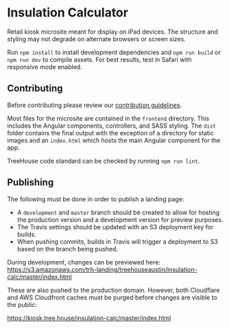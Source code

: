 # Insulation Calculator

Retail kiosk microsite meant for display on iPad devices. The structure and
styling may not degrade on alternate browsers or screen sizes.

Run `npm install` to install development dependencies and `npm run build` or
`npm run dev` to compile assets. For best results, test in Safari with
responsive mode enabled.

## Contributing

Before contributing please review our [contribution guidelines](https://github.com/treehouseaustin/team-guidelines).

Most files for the microsite are contained in the `frontend` directory. This
includes the Angular components, controllers, and SASS styling. The `dist`
folder contains the final output with the exception of a directory for static
images and an `index.html` which hosts the main Angular component for the app.

TreeHouse code standard can be checked by running `npm run lint`.

## Publishing

The following must be done in order to publish a landing page:

- A `development` and `master` branch should be created to allow for hosting the
  production version and a development version for preview purposes.
- The Travis settings should be updated with an S3 deployment key for builds.
- When pushing commits, builds in Travis will trigger a deployment to S3 based
  on the branch being pushed.

During development, changes can be previewed here:
https://s3.amazonaws.com/trh-landing/treehouseaustin/insulation-calc/master/index.html

These are also pushed to the production domain. However, both Cloudflare and
AWS Cloudfront caches must be purged before changes are visible to the public:

https://kiosk.tree.house/insulation-calc/master/index.html
